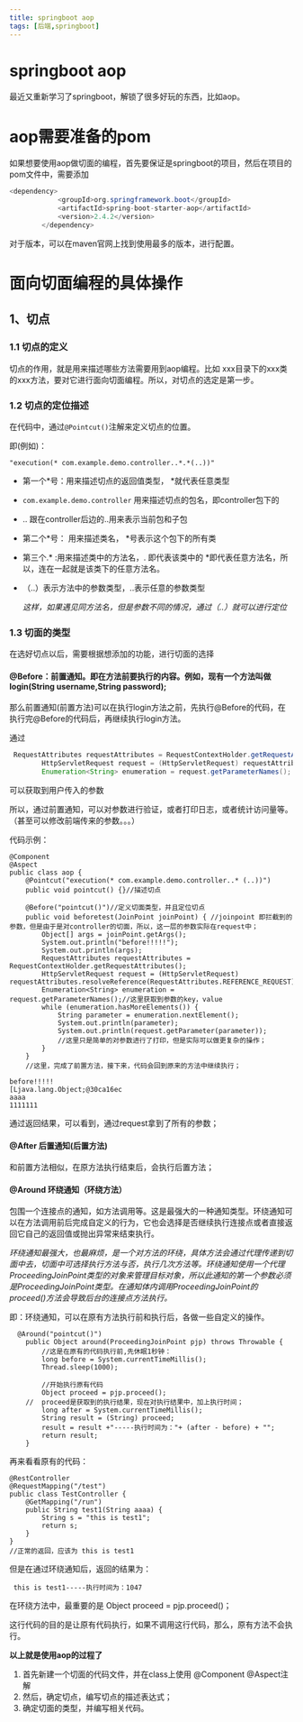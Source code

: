 ```yaml
---
title: springboot aop
tags: [后端,springboot]
---
```


# springboot aop

最近又重新学习了springboot，解锁了很多好玩的东西，比如aop。

# aop需要准备的pom

如果想要使用aop做切面的编程，首先要保证是springboot的项目，然后在项目的pom文件中，需要添加

```java
<dependency>
            <groupId>org.springframework.boot</groupId>
            <artifactId>spring-boot-starter-aop</artifactId>
            <version>2.4.2</version>
        </dependency>
```

对于版本，可以在maven官网上找到使用最多的版本，进行配置。

# 面向切面编程的具体操作

## 1、切点

### 1.1 切点的定义

切点的作用，就是用来描述哪些方法需要用到aop编程。比如 xxx目录下的xxx类的xxx方法，要对它进行面向切面编程。所以，对切点的选定是第一步。

### 1.2 切点的定位描述

在代码中，通过`@Pointcut()`注解来定义切点的位置。

即(例如)：

```
"execution(* com.example.demo.controller..*.*(..))"
```

- 第一个*号：用来描述切点的返回值类型， *就代表任意类型

- `com.example.demo.controller` 用来描述切点的包名，即controller包下的

- ..  跟在controller后边的..用来表示当前包和子包

- 第二个*号： 用来描述类名， *号表示这个包下的所有类

- 第三个.* :用来描述类中的方法名，. 即代表该类中的    *即代表任意方法名，所以，连在一起就是该类下的任意方法名。

- （..）表示方法中的参数类型，..表示任意的参数类型

  *这样，如果遇见同方法名，但是参数不同的情况，通过（..）就可以进行定位*

### 1.3 切面的类型

在选好切点以后，需要根据想添加的功能，进行切面的选择

#### @Before：前置通知。即在方法前要执行的内容。例如，现有一个方法叫做 login(String username,String password);

那么前置通知(前置方法)可以在执行login方法之前，先执行@Before的代码，在执行完@Before的代码后，再继续执行login方法。

通过

```java
 RequestAttributes requestAttributes = RequestContextHolder.getRequestAttributes();
        HttpServletRequest request = (HttpServletRequest) requestAttributes.resolveReference(RequestAttributes.REFERENCE_REQUEST);
        Enumeration<String> enumeration = request.getParameterNames();
```

可以获取到用户传入的参数

所以，通过前置通知，可以对参数进行验证，或者打印日志，或者统计访问量等。（甚至可以修改前端传来的参数。。。）

代码示例：

```
@Component
@Aspect
public class aop {
    @Pointcut("execution(* com.example.demo.controller..* (..))")
    public void pointcut() {}//描述切点

    @Before("pointcut()")//定义切面类型，并且定位切点
    public void beforetest(JoinPoint joinPoint) { //joinpoint 即拦截到的参数，但是由于是对controller的切面，所以，这一层的参数实际在request中；
        Object[] args = joinPoint.getArgs();
        System.out.println("before!!!!!");
        System.out.println(args);
        RequestAttributes requestAttributes = RequestContextHolder.getRequestAttributes();
        HttpServletRequest request = (HttpServletRequest) requestAttributes.resolveReference(RequestAttributes.REFERENCE_REQUEST);
        Enumeration<String> enumeration = request.getParameterNames();//这里获取到参数的key，value
        while (enumeration.hasMoreElements()) {
            String parameter = enumeration.nextElement();
            System.out.println(parameter);
            System.out.println(request.getParameter(parameter));
            //这里只是简单的对参数进行了打印，但是实际可以做更复杂的操作；
        }
    }
    //这里，完成了前置方法，接下来，代码会回到原来的方法中继续执行；
```

```
before!!!!!
[Ljava.lang.Object;@30ca16ec
aaaa
1111111

```

通过返回结果，可以看到，通过request拿到了所有的参数；

####  @After 后置通知(后置方法)

和前置方法相似，在原方法执行结束后，会执行后置方法；

#### @Around 环绕通知（环绕方法）

包围一个连接点的通知，如方法调用等。这是最强大的一种通知类型。环绕通知可以在方法调用前后完成自定义的行为，它也会选择是否继续执行连接点或者直接返回它自己的返回值或抛出异常来结束执行。

*环绕通知最强大，也最麻烦，是一个对方法的环绕，具体方法会通过代理传递到切面中去，切面中可选择执行方法与否，执行几次方法等。环绕通知使用一个代理ProceedingJoinPoint类型的对象来管理目标对象，所以此通知的第一个参数必须是ProceedingJoinPoint类型。在通知体内调用ProceedingJoinPoint的proceed()方法会导致后台的连接点方法执行。*

即：环绕通知，可以在原有方法执行前和执行后，各做一些自定义的操作。

```
  @Around("pointcut()")
    public Object around(ProceedingJoinPoint pjp) throws Throwable {
        //这是在原有的代码执行前,先休眠1秒钟：
        long before = System.currentTimeMillis();
        Thread.sleep(1000);

        //开始执行原有代码
        Object proceed = pjp.proceed();
    //  proceed是获取到的执行结果，现在对执行结果中，加上执行时间；
        long after = System.currentTimeMillis();
        String result = (String) proceed;
        result = result +"-----执行时间为："+ (after - before) + "";
        return result;
    }
```

再来看看原有的代码：

```
@RestController
@RequestMapping("/test")
public class TestController {
    @GetMapping("/run")
    public String test1(String aaaa) {
        String s = "this is test1";
        return s;
    }
}
//正常的返回，应该为 this is test1
```

但是在通过环绕通知后，返回的结果为：

` this is test1-----执行时间为：1047` 

在环绕方法中，最重要的是  Object proceed = pjp.proceed()；

这行代码的目的是让原有代码执行，如果不调用这行代码，那么，原有方法不会执行。

**以上就是使用aop的过程了**

1. 首先新建一个切面的代码文件，并在class上使用 @Component  @Aspect注解
2. 然后，确定切点，编写切点的描述表达式；
3. 确定切面的类型，并编写相关代码。